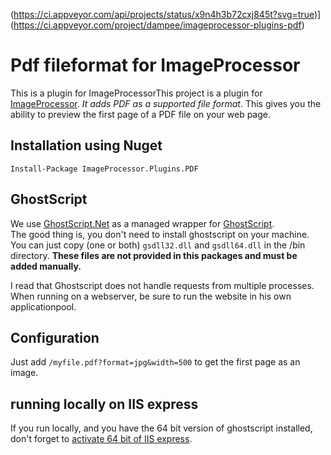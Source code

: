 (https://ci.appveyor.com/api/projects/status/x9n4h3b72cxj845t?svg=true)](https://ci.appveyor.com/project/dampee/imageprocessor-plugins-pdf)

# Pdf fileformat for ImageProcessor

This is a plugin for ImageProcessorThis project is a plugin for [ImageProcessor](http://imageprocessor.org/). 
*It adds PDF as a supported file format*.  This gives you the ability to preview the first page of a PDF file on your web page.

## Installation using Nuget

    Install-Package ImageProcessor.Plugins.PDF

## GhostScript
We use [GhostScript.Net](https://github.com/jhabjan/Ghostscript.NET) as a managed wrapper for [GhostScript](https://ghostscript.com/).  
The good thing is, you don't need to install ghostscript on your machine.
You can just copy (one or both) `gsdll32.dll` and `gsdll64.dll` in the /bin directory. 
**These files are not provided in this packages and must be added manually.**

I read that Ghostscript does not handle requests from multiple processes.  
When running on a webserver, be sure to run the website in his own applicationpool.

## Configuration
Just add `/myfile.pdf?format=jpg&width=500` to get the first page as an image.

## running locally on IIS express
If you run locally, and you have the 64 bit version of ghostscript installed, 
don't forget to [activate 64 bit of IIS express](https://visualstudio.uservoice.com/forums/121579-visual-studio-ide/suggestions/3254745-allow-for-iis-express-64-bit-to-run-from-visual-st).  


